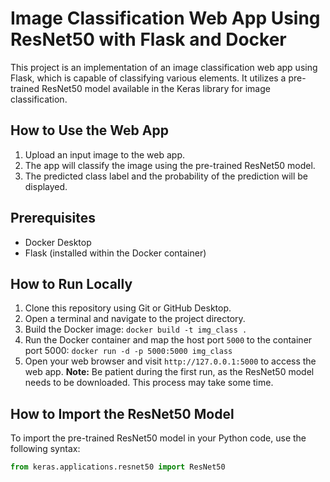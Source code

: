 # Image Classification Web App Using ResNet50 with Flask and Docker
This project is an implementation of an image classification web app using Flask, which is capable of classifying various elements. It utilizes a pre-trained ResNet50 model available in the Keras library for image classification.

## How to Use the Web App
1. Upload an input image to the web app.
2. The app will classify the image using the pre-trained ResNet50 model.
3. The predicted class label and the probability of the prediction will be displayed.
## Prerequisites
- Docker Desktop
- Flask (installed within the Docker container)
## How to Run Locally
1. Clone this repository using Git or GitHub Desktop.
2. Open a terminal and navigate to the project directory.
3. Build the Docker image: `docker build -t img_class .`
4. Run the Docker container and map the host port `5000` to the container port 5000: `docker run -d -p 5000:5000 img_class`
5. Open your web browser and visit `http://127.0.0.1:5000` to access the web app.
**Note:** Be patient during the first run, as the ResNet50 model needs to be downloaded. This process may take some time.
## How to Import the ResNet50 Model
To import the pre-trained ResNet50 model in your Python code, use the following syntax:
```python
from keras.applications.resnet50 import ResNet50
```
